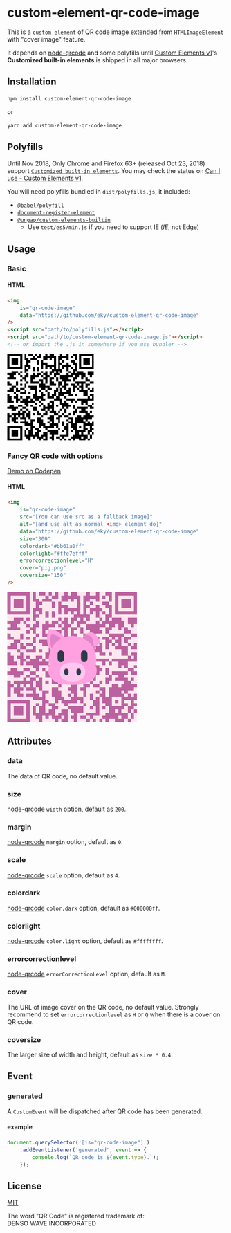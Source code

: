 # custom-element-qr-code-image
This is a [`custom element`](https://developer.mozilla.org/en-US/docs/Web/Web_Components/Using_custom_elements) of QR code image extended from [`HTMLImageElement`](https://developer.mozilla.org/en-US/docs/Web/API/HTMLImageElement) with "cover image" feature.

It depends on [node-qrcode](https://github.com/soldair/node-qrcode) and some polyfills until [Custom Elements v1](https://caniuse.com/#search=custom%20elements%20v1)'s **Customized built-in elements** is shipped in all major browsers.

## Installation
```sh
npm install custom-element-qr-code-image
```
or
```sh
yarn add custom-element-qr-code-image
```

## Polyfills
Until Nov 2018, Only Chrome and Firefox 63+ (released Oct 23, 2018) support [`Customized built-in elements`](https://developer.mozilla.org/en-US/docs/Web/Web_Components/Using_custom_elements#Customized_built-in_elements). You may check the status on [Can I use - Custom Elements v1](https://caniuse.com/#search=Custom%20Elements%20v1).

You will need polyfills bundled in `dist/polyfills.js`, it included:
* [`@babel/polyfill`](https://babeljs.io/docs/en/babel-polyfill)
* [`document-register-element`](https://github.com/WebReflection/document-register-element)
* [`@ungap/custom-elements-builtin`](https://github.com/ungap/custom-elements-builtin)
  - Use `test/es5/min.js` if you need to support IE (*IE*, not Edge)

## Usage
### Basic
#### HTML
```html
<img
	is="qr-code-image"
	data="https://github.com/eky/custom-element-qr-code-image"
/>
<script src="path/to/polyfills.js"></script>
<script src="path/to/custom-element-qr-code-image.js"></script>
<!-- or import the .js in somewhere if you use bundler -->
```
![Basic QR code](https://raw.githubusercontent.com/eky/custom-element-qr-code-image/master/docs/qr-code.png)
### Fancy QR code with options
[Demo on Codepen](https://codepen.io/eky/pen/MzoQYz)
#### HTML
```html
<img
	is="qr-code-image"
	src="[You can use src as a fallback image]"
	alt="[and use alt as normal <img> element do]"
	data="https://github.com/eky/custom-element-qr-code-image"
	size="300"
	colordark="#bb61a0ff"
	colorlight="#ffe7efff"
	errorcorrectionlevel="H"
	cover="pig.png"
	coversize="150"
/>
```
![Fancy QR code](https://raw.githubusercontent.com/eky/custom-element-qr-code-image/master/docs/fancy-code.png)

## Attributes
### data
The data of QR code, no default value.
### size
[node-qrcode](https://github.com/soldair/node-qrcode#width) `width` option, default as `200`.
### margin
[node-qrcode](https://github.com/soldair/node-qrcode#margin) `margin` option, default as `0`.
### scale
[node-qrcode](https://github.com/soldair/node-qrcode#scale) `scale` option, default as `4`.
### colordark
[node-qrcode](https://github.com/soldair/node-qrcode#colordark) `color.dark` option, default as `#000000ff`.
### colorlight
[node-qrcode](https://github.com/soldair/node-qrcode#colorlight) `color.light` option, default as `#ffffffff`.
### errorcorrectionlevel
[node-qrcode](https://github.com/soldair/node-qrcode#errorcorrectionlevel) `errorCorrectionLevel` option, default as `M`.
### cover
The URL of image cover on the QR code, no default value. Strongly recommend to set `errorcorrectionlevel` as `H` or `Q` when there is a cover on QR code.
### coversize
The larger size of width and height, default as `size * 0.4`.

## Event
### generated
A `CustomEvent` will be dispatched after QR code has been generated.
#### example
```javascript
document.querySelector('[is="qr-code-image"]')
	.addEventListener('generated', event => {
		console.log(`QR code is ${event.type}.`);
	});
```

## License
[MIT](https://github.com/eky/custom-element-qr-code-image/blob/master/LICENSE)

The word "QR Code" is registered trademark of:<br>
DENSO WAVE INCORPORATED
